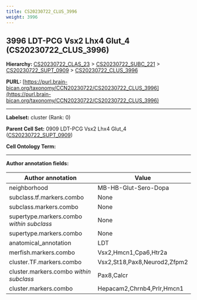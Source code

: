 ```yaml
---
title: CS20230722_CLUS_3996
weight: 3996
---
```

## 3996 LDT-PCG Vsx2 Lhx4 Glut_4 (CS20230722_CLUS_3996)
<b>Hierarchy: </b>
[CS20230722_CLAS_23](../CS20230722_CLAS_23) >
[CS20230722_SUBC_221](../CS20230722_SUBC_221) >
[CS20230722_SUPT_0909](../CS20230722_SUPT_0909) >
[CS20230722_CLUS_3996](../CS20230722_CLUS_3996)

**PURL:** [https://purl.brain-bican.org/taxonomy/CCN20230722/CS20230722_CLUS_3996](https://purl.brain-bican.org/taxonomy/CCN20230722/CS20230722_CLUS_3996)

---


**Labelset:** cluster (Rank: 0)

**Parent Cell Set:** 0909 LDT-PCG Vsx2 Lhx4 Glut_4 ([CS20230722_SUPT_0909](../CS20230722_SUPT_0909))



**Cell Ontology Term:** 

[MARKER GENES.]: #


---

[TRANSFERRED ANNOTATIONS.]: #


[AUTHOR ANNOTATION FIELDS.]: #


**Author annotation fields:**

| Author annotation | Value |
|-------------------|-------|
|neighborhood|MB-HB-Glut-Sero-Dopa|
|subclass.tf.markers.combo|None|
|subclass.markers.combo|None|
|supertype.markers.combo _within subclass_|None|
|supertype.markers.combo|None|
|anatomical_annotation|LDT|
|merfish.markers.combo|Vsx2,Hmcn1,Cpa6,Htr2a|
|cluster.TF.markers.combo|Vsx2,St18,Pax8,Neurod2,Zfpm2|
|cluster.markers.combo _within subclass_|Pax8,Calcr|
|cluster.markers.combo|Hepacam2,Chrnb4,Prlr,Hmcn1|
